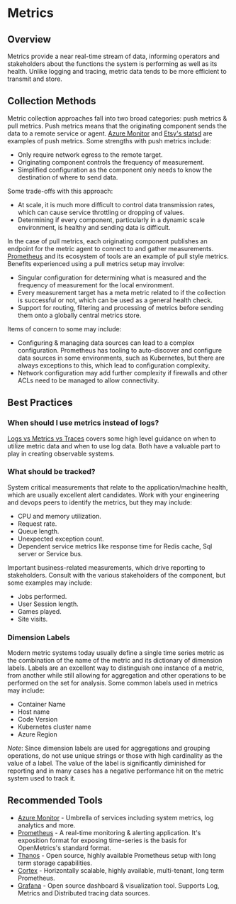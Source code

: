 # Metrics

## Overview

Metrics provide a near real-time stream of data, informing operators and stakeholders about the functions the system is performing as well as its health. Unlike logging and tracing, metric data tends to be more efficient to transmit and store.

## Collection Methods

Metric collection approaches fall into two broad categories: push metrics & pull metrics. Push metrics means that the originating component sends the data to a remote service or agent. [Azure Monitor](https://azure.microsoft.com/en-us/services/monitor) and [Etsy's statsd](https://github.com/statsd/statsd) are examples of push metrics. Some strengths with push metrics include:

- Only require network egress to the remote target.
- Originating component controls the frequency of measurement.
- Simplified configuration as the component only needs to know the destination of where to send data.

Some trade-offs with this approach:

- At scale, it is much more difficult to control data transmission rates, which can cause service throttling or dropping of values.
- Determining if every component, particularly in a dynamic scale environment, is healthy and sending data is difficult.

In the case of pull metrics, each originating component publishes an endpoint for the metric agent to connect to and gather measurements. [Prometheus](https://prometheus.io/) and its ecosystem of tools are an example of pull style metrics. Benefits experienced using a pull metrics setup may involve:

- Singular configuration for determining what is measured and the frequency of measurement for the local environment.
- Every measurement target has a meta metric related to if the collection is successful or not, which can be used as a general health check.
- Support for routing, filtering and processing of metrics before sending them onto a globally central metrics store.

Items of concern to some may include:

- Configuring & managing data sources can lead to a complex configuration. Prometheus has tooling to auto-discover and configure data sources in some environments, such as Kubernetes, but there are always exceptions to this, which lead to configuration complexity.
- Network configuration may add further complexity if firewalls and other ACLs need to be managed to allow connectivity.

## Best Practices

### When should I use metrics instead of logs?

[Logs vs Metrics vs Traces](../log-vs-metric-vs-trace.md) covers some high level guidance on when to utilize metric data and when to use log data. Both have a valuable part to play in creating observable systems.

### What should be tracked?

System critical measurements that relate to the application/machine health, which are usually excellent alert candidates. Work with your engineering and devops peers to identify the metrics, but they may include:

- CPU and memory utilization.
- Request rate.
- Queue length.
- Unexpected exception count.
- Dependent service metrics like response time for Redis cache, Sql server or Service bus.

Important business-related measurements, which drive reporting to stakeholders. Consult with the various stakeholders of the component, but some examples may include:

- Jobs performed.
- User Session length.
- Games played.
- Site visits.

### Dimension Labels

Modern metric systems today usually define a single time series metric as the combination of the name of the metric and its dictionary of dimension labels. Labels are an excellent way to distinguish one instance of a metric, from another while still allowing for aggregation and other operations to be performed on the set for analysis. Some common labels used in metrics may include:

- Container Name
- Host name
- Code Version
- Kubernetes cluster name
- Azure Region

_Note_: Since dimension labels are used for aggregations and grouping operations, do not use unique strings or those with high cardinality as the value of a label. The value of the label is significantly diminished for reporting and in many cases has a negative performance hit on the metric system used to track it.

## Recommended Tools

- [Azure Monitor](https://docs.microsoft.com/en-us/azure/azure-monitor/overview) - Umbrella of services including system metrics, log analytics and more.
- [Prometheus](https://docs.microsoft.com/en-us/azure/azure-monitor/overview) - A real-time monitoring & alerting application. It's exposition format for exposing time-series is the basis for OpenMetrics's standard format.
- [Thanos](https://thanos.io) - Open source, highly available Prometheus setup with long term storage capabilities.
- [Cortex](https://cortexmetrics.io) - Horizontally scalable, highly available, multi-tenant, long term Prometheus.
- [Grafana](https://grafana.com) - Open source dashboard & visualization tool. Supports Log, Metrics and Distributed tracing data sources.

